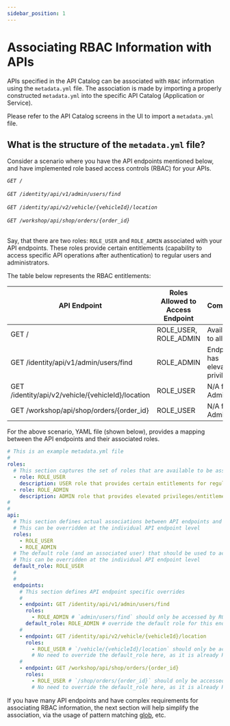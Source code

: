 ```yaml
---
sidebar_position: 1
---
```


# Associating RBAC Information with APIs

APIs specified in the API Catalog can be associated with `RBAC` information using the `metadata.yml` file.
The association is made by importing a properly constructed `metadata.yml` into the specific API Catalog (Application or Service).

Please refer to the API Catalog screens in the UI to import a `metadata.yml` file.

## What is the structure of the `metadata.yml` file?

Consider a scenario where you have the API endpoints mentioned below, and have implemented role based access controls (RBAC) for your APIs.

*`GET /`* <br></br>
*`GET /identity/api/v1/admin/users/find`* <br></br>
*`GET /identity/api/v2/vehicle/{vehicleId}/location`* <br></br>
*`GET /workshop/api/shop/orders/{order_id}`* <br></br>

Say, that there are two roles: `ROLE_USER` and `ROLE_ADMIN` associated with your API endpoints. These roles provide certain entitlements (capability to access specific API operations after authentication) to regular users and administrators.

The table below represents the RBAC entitlements:

| API Endpoint                                      | Roles Allowed to Access Endpoint | Comments                         |
| ------------------------------------------------- | -------------------------------- | -------------------------------- |
| GET /                                             | ROLE_USER, ROLE_ADMIN            | Available to all roles           |
| GET /identity/api/v1/admin/users/find             | ROLE_ADMIN                       | Endpoint has elevated privileges |
| GET /identity/api/v2/vehicle/{vehicleId}/location | ROLE_USER                        | N/A for Admins                   |
| GET /workshop/api/shop/orders/{order_id}          | ROLE_USER                        | N/A for Admins                   |

For the above scenario, YAML file (shown below), provides a mapping between the API endpoints and their associated roles.

```YAML
# This is an example metadata.yml file
#
roles:
  # This section captures the set of roles that are available to be associated with your API endpoints
  - role: ROLE_USER
    description: USER role that provides certain entitlements for regular users
  - role: ROLE_ADMIN
    description: ADMIN role that provides elevated privileges/entitlements for administrator
#
#
api:
  # This section defines actual associations between API endpoints and roles at the global level
  # This can be overridden at the individual API endpoint level
  roles:
    - ROLE_USER
    - ROLE_ADMIN
  # The default role (and an associated user) that should be used to access all endpoints
  # This can be overridden at the individual API endpoint level
  default_role: ROLE_USER
  #
  #
  endpoints:
    # This section defines API endpoint specific overrides
    #
    - endpoint: GET /identity/api/v1/admin/users/find
      roles:
        - ROLE_ADMIN # `admin/users/find` should only be accessed by ROLE_ADMIN
      default_role: ROLE_ADMIN # override the default role for this endpoint
    #
    - endpoint: GET /identity/api/v2/vehicle/{vehicleId}/location
      roles:
        - ROLE_USER # `/vehicle/{vehicleId}/location` should only be accessed by ROLE_USER
        # No need to override the default_role here, as it is already ROLE_USER
    #
    - endpoint: GET /workshop/api/shop/orders/{order_id}
      roles:
        - ROLE_USER # `/shop/orders/{order_id}` should only be accessed by ROLE_USER
        # No need to override the default_role here, as it is already ROLE_USER 
```

If you have many API endpoints and have complex requirements for associating RBAC information, the next section will help simplify the association, via the usage of pattern matching [glob][GLOB], etc.


[GLOB]: https://github.com/begin/globbing#what-is-globbing